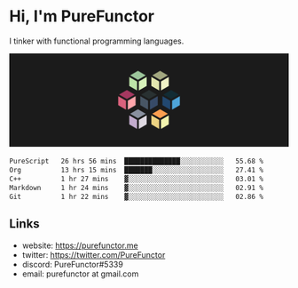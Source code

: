# Hi, I'm PureFunctor

I tinker with functional programming languages.

![Vitriol Header](./vitriol.png)

<!--START_SECTION:waka-->
```text
PureScript   26 hrs 56 mins  ██████████████░░░░░░░░░░░   55.68 % 
Org          13 hrs 15 mins  ███████░░░░░░░░░░░░░░░░░░   27.41 % 
C++          1 hr 27 mins    ▓░░░░░░░░░░░░░░░░░░░░░░░░   03.01 % 
Markdown     1 hr 24 mins    ▓░░░░░░░░░░░░░░░░░░░░░░░░   02.91 % 
Git          1 hr 22 mins    ▓░░░░░░░░░░░░░░░░░░░░░░░░   02.86 % 
```
<!--END_SECTION:waka-->

## Links
+ website: https://purefunctor.me
+ twitter: https://twitter.com/PureFunctor
+ discord: PureFunctor#5339
+ email: purefunctor at gmail.com
